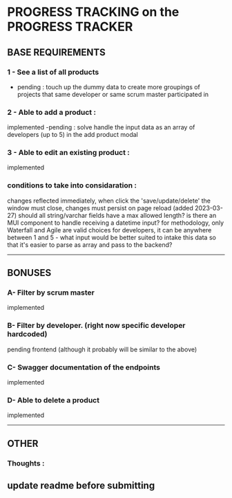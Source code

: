 # PROGRESS TRACKING on the PROGRESS TRACKER

## BASE REQUIREMENTS

### 1 - See a list of all products 
- pending : touch up the dummy data to create more groupings of projects that same developer or same scrum master participated in

### 2 - Able to add a product : 
implemented
-pending : solve handle the input data as an array of developers (up to 5) in the add product modal

### 3 - Able to edit an existing product : 
implemented

### conditions to take into considaration : 
changes reflected immediately, when click the 'save/update/delete' the window must close, changes must persist on page reload (added 2023-03-27)
should all string/varchar fields have a max allowed length?
is there an MUI component to handle receiving a datetime input?
for methodology, only Waterfall and Agile are valid choices
for developers, it can be anywhere between 1 and 5 - what input would be better suited to intake this data so that it's easier to parse as array and pass to the backend?

-----------------------------------------------------------------------------------------------------------

## BONUSES 

### A- Filter by scrum master
implemented 

### B- Filter by developer. (right now specific developer hardcoded)
pending frontend (although it probably will be similar to the above)

### C- Swagger documentation of the endpoints
implemented 

### D- Able to delete a product 
implemented 

-----------------------------------------------------------------------------------------------------------

## OTHER 

### Thoughts : 
update readme before submitting
-----------------------------------------------------------------------------------------------------------